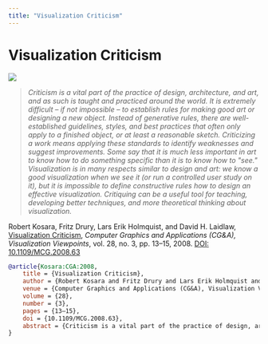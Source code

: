 ```yaml
---
title: "Visualization Criticism"
---
```


# Visualization Criticism

<p><img src="https://media.eagereyes.org/media/2008/VVP-Criticism.png" /></p>

> _Criticism is a vital part of the practice of design, architecture, and art, and as such is taught and practiced around the world. It is extremely difficult – if not impossible – to establish rules for making good art or designing a new object. Instead of generative rules, there are well-established guidelines, styles, and best practices that often only apply to a finished object, or at least a reasonable sketch. Criticizing a work means applying these standards to identify weaknesses and suggest improvements. Some say that it is much less important in art to know how to do something specific than it is to know how to "see." Visualization is in many respects similar to design and art: we know a good visualization when we see it (or run a controlled user study on it), but it is impossible to define constructive rules how to design an effective visualization. Critiquing can be a useful tool for teaching, developing better techniques, and more theoretical thinking about visualization._

Robert Kosara, Fritz Drury, Lars Erik Holmquist, and David H. Laidlaw, <a href="https://media.eagereyes.org/papers/2008/Kosara-CGA-2008.pdf" target="_blank">Visualization Criticism</a>, _Computer Graphics and Applications (CG&A), Visualization Viewpoints_, vol. 28, no. 3, pp. 13–15, 2008. <a href="https://dx.doi.org/10.1109/MCG.2008.63" target="_new">DOI: 10.1109/MCG.2008.63</a>


```bibtex
@article{Kosara:CGA:2008,
	title = {Visualization Criticism},
	author = {Robert Kosara and Fritz Drury and Lars Erik Holmquist and David H. Laidlaw},
	venue = {Computer Graphics and Applications (CG&A), Visualization Viewpoints},
	volume = {28},
	number = {3},
	pages = {13–15},
	doi = {10.1109/MCG.2008.63},
	abstract = {Criticism is a vital part of the practice of design, architecture, and art, and as such is taught and practiced around the world. It is extremely difficult – if not impossible – to establish rules for making good art or designing a new object. Instead of generative rules, there are well-established guidelines, styles, and best practices that often only apply to a finished object, or at least a reasonable sketch. Criticizing a work means applying these standards to identify weaknesses and suggest improvements. Some say that it is much less important in art to know how to do something specific than it is to know how to "see." Visualization is in many respects similar to design and art: we know a good visualization when we see it (or run a controlled user study on it), but it is impossible to define constructive rules how to design an effective visualization. Critiquing can be a useful tool for teaching, developing better techniques, and more theoretical thinking about visualization.},
}
```

